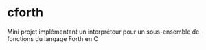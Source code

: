 # cforth
Mini projet implémentant un interpréteur pour un sous-ensemble de fonctions du langage Forth en C
